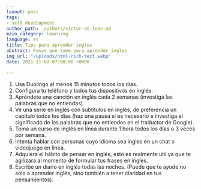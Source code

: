 ```yaml
---
layout: post
tags:
- self development
author_path: _authors/victor-de-leon.md
main_category: learning
language: es
title: Tips para aprender ingles
abstract: Pasos que tome para aprender ingles
img_url: "/uploads/html-rich-text.webp"
date: 2021-11-02 07:00:00 +0000

---
```

1. Usa Duolingo al menos 15 minutos todos los días.
2. Configura tu teléfono y todos tus dispositivos en inglés.
3. Apréndete una canción en inglés cada 2 semanas (investiga las palabras que no entiendas).
4. Ve una serie en inglés con subtítulos en inglés, de preferencia un capítulo todos los días (haz una pausa si es necesario e investiga el significado de las palabras que no entiendes en el traductor de Google).
5. Toma un curso de inglés en línea durante 1 hora todos los días o 3 veces por semana.
6. Intenta hablar con personas cuyo idioma sea ingles en un chat o videojuego en línea.
7. Adquiera el hábito de pensar en inglés, esto es realmente util ya que te agilizara al momento de formular tus frases en ingles.
8. Escribe un diario en inglés todas las noches. (Puede que te ayude no solo a aprender inglés, sino también a tener claridad en tus pensamientos).